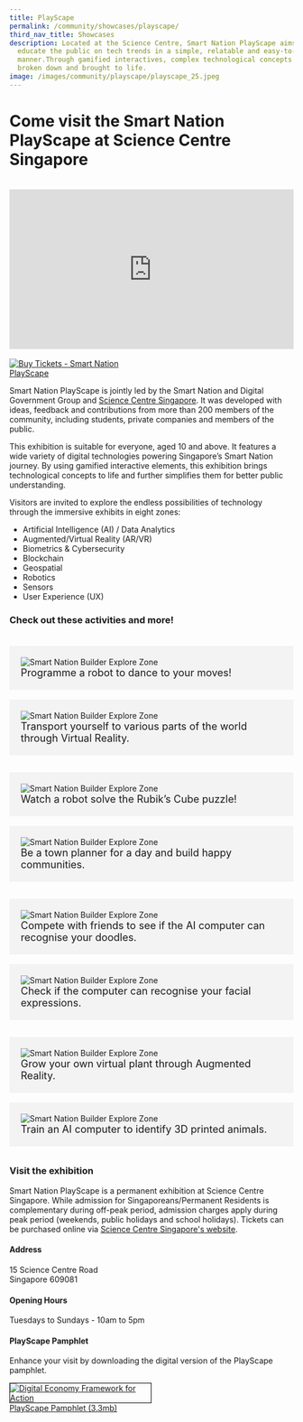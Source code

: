 ```yaml
---
title: PlayScape
permalink: /community/showcases/playscape/
third_nav_title: Showcases
description: Located at the Science Centre, Smart Nation PlayScape aims to
  educate the public on tech trends in a simple, relatable and easy-to-digest
  manner.Through gamified interactives, complex technological concepts are
  broken down and brought to life.
image: /images/community/playscape/playscape_25.jpeg
---
```

# Come visit the Smart Nation PlayScape at Science Centre Singapore



<br>

<div style="max-width: 1280px">
    <div style="height: 0;
            overflow: hidden;
            position: relative;
            padding-bottom: 56.25%;">
        <iframe src="https://www.youtube.com/embed/CId3K2e2dmk" height="720" width="1280" frameborder="0" title="YouTube video player" allow="accelerometer; autoplay; clipboard-write; encrypted-media; gyroscope; picture-in-picture" style="top: 0;
                left: 0;
                right: 0;
                bottom: 0;
                height: 100%;
                border: none;
                max-width: 100%;
                position: absolute;"></iframe>
    </div>
</div>

<br>
<div style="width:50%"> 
 <a href="https://www.gevme.com/scsonlinetickets"><img src="/images/community/playscape/buy-tickets-sciece-centre.png" alt="Buy Tickets - Smart Nation PlayScape"></a></div>

Smart Nation PlayScape is jointly led by the Smart Nation and Digital Government Group and [Science Centre Singapore](https://www.science.edu.sg/). It was developed with ideas, feedback and contributions from more than 200 members of the community,&nbsp;including students, private companies and members of the public.

This exhibition is suitable for everyone, aged 10 and above. It features a wide variety of digital technologies powering Singapore’s Smart Nation journey. By using gamified interactive elements, this exhibition brings technological concepts to life and further simplifies them for better public understanding.
 
Visitors are invited to explore the endless possibilities of technology through the immersive exhibits in eight zones:

*   Artificial Intelligence (AI) / Data Analytics
*   Augmented/Virtual Reality (AR/VR)
*   Biometrics &amp; Cybersecurity
*   Blockchain
*   Geospatial
*   Robotics
*   Sensors
*   User Experience (UX)


### Check out these activities and more! 

<div class="row" style="padding: 20px 0px 10px 0px;">
<div class="col" style="background-color: #f3f3f3; padding: 20px 20px 20px 20px;"> 
<img src="images/community/playscape/playscape_25.jpeg" alt="Smart Nation Builder Explore Zone"><br>
<div style="font-size:18px">Programme a robot to dance to your moves!
</div>

</div>&nbsp; &nbsp; &nbsp; 
	
<div class="col" style="background-color: #f3f3f3; padding: 20px 20px 20px 20px;">  
<img src="images/community/playscape/playscape_13.jpeg" alt="Smart Nation Builder Explore Zone"><br>
	<div style="font-size:18px">Transport yourself to various parts of the world through Virtual Reality.
</div>

</div></div>

<div class="row" style="padding: 20px 0px 10px 0px;">
<div class="col" style="background-color: #f3f3f3; padding: 20px 20px 20px 20px;"> 
<img src="images/community/playscape/playscape_24.jpeg" alt="Smart Nation Builder Explore Zone"><br>
<div style="font-size:18px">Watch a robot solve the Rubik’s Cube puzzle!
</div>

</div>&nbsp; &nbsp; &nbsp; 
	
<div class="col" style="background-color: #f3f3f3; padding: 20px 20px 20px 20px;">  
<img src="images/community/playscape/playscape_11.jpeg" alt="Smart Nation Builder Explore Zone"><br>
	<div style="font-size:18px">Be a town planner for a day and build happy communities.
</div>

</div></div>

<div class="row" style="padding: 20px 0px 10px 0px;">
<div class="col" style="background-color: #f3f3f3; padding: 20px 20px 20px 20px;"> 
<img src="images/community/playscape/PlayScape_02.jpeg" alt="Smart Nation Builder Explore Zone"><br>
<div style="font-size:18px">Compete with friends to see if the AI computer can recognise your doodles.
</div>

</div>&nbsp; &nbsp; &nbsp; 
	
<div class="col" style="background-color: #f3f3f3; padding: 20px 20px 20px 20px;">  
<img src="images/community/playscape/playscape_18.jpeg" alt="Smart Nation Builder Explore Zone"><br>
	<div style="font-size:18px">Check if the computer can recognise your facial expressions.
</div>

</div></div>

<div class="row" style="padding: 20px 0px 10px 0px;">
<div class="col" style="background-color: #f3f3f3; padding: 20px 20px 20px 20px;"> 
<img src="images/community/playscape/playscape_14.jpeg" alt="Smart Nation Builder Explore Zone"><br>
<div style="font-size:18px">Grow your own virtual plant through Augmented Reality.
</div>

</div>&nbsp; &nbsp; &nbsp; 
	
<div class="col" style="background-color: #f3f3f3; padding: 20px 20px 20px 20px;">  
<img src="images/community/playscape/playscape_15.jpeg" alt="Smart Nation Builder Explore Zone"><br>
	<div style="font-size:18px">Train an AI computer to identify 3D printed animals.
</div>

</div></div>


### Visit the exhibition 

Smart Nation PlayScape is a permanent exhibition at Science Centre Singapore. While admission for Singaporeans/Permanent Residents is complementary during off-peak period, admission charges apply during peak period (weekends, public holidays and school holidays). Tickets can be purchased online via [Science Centre Singapore's website](https://www.science.edu.sg/visit-us/opening-hours). 

#### Address
15 Science Centre Road<br>
Singapore 609081

#### Opening Hours
Tuesdays to Sundays - 10am to 5pm

#### PlayScape Pamphlet

Enhance your visit by downloading the digital version of the&nbsp;PlayScape pamphlet.

<div style="width:50%"> 
 <a href="/files/publications/playscape_pamphlet.pdf"><img style="border:1px solid black;" src="images/community/playscape/playscape_pamphlet.jpg" alt="Digital Economy Framework for Action">PlayScape Pamphlet (3.3mb)</a>
</div>